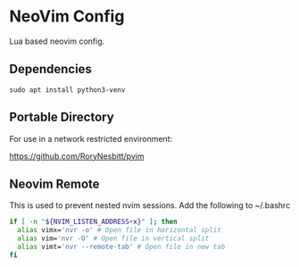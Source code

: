 # NeoVim Config

Lua based neovim config.

## Dependencies

```
sudo apt install python3-venv
```

## Portable Directory

For use in a network restricted environment:

https://github.com/RoryNesbitt/pvim

## Neovim Remote

This is used to prevent nested nvim sessions. Add the following to ~/.bashrc

```bash
if [ -n "${NVIM_LISTEN_ADDRESS+x}" ]; then
  alias vimx='nvr -o' # Open file in horizontal split
  alias vim='nvr -O' # Open file in vertical split
  alias vimt='nvr --remote-tab' # Open file in new tab
fi
```
